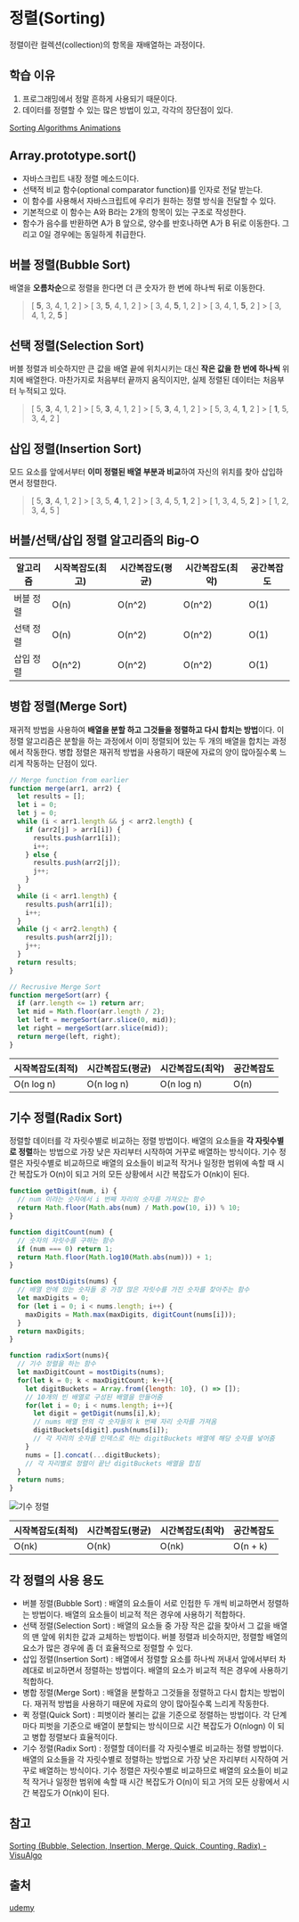 # 정렬(Sorting)

정렬이란 컬렉션(collection)의 항목을 재배열하는 과정이다.

## 학습 이유

1. 프로그래밍에서 정말 흔하게 사용되기 때문이다.
2. 데이터를 정렬할 수 있는 많은 방법이 있고, 각각의 장단점이 있다.

[Sorting Algorithms Animations](https://www.toptal.com/developers/sorting-algorithms)

## **Array.prototype.sort()**

- 자바스크립트 내장 정렬 메소드이다.
- 선택적 비교 함수(optional comparator function)를 인자로 전달 받는다.
- 이 함수를 사용해서 자바스크립트에 우리가 원하는 정렬 방식을 전달할 수 있다.
- 기본적으로 이 함수는 A와 B라는 2개의 항목이 있는 구조로 작성한다.
- 함수가 음수를 반환하면 A가 B 앞으로, 양수를 반호나하면 A가 B 뒤로 이동한다. 그리고 0일 경우에는 동일하게 취급한다.

## 버블 정렬(Bubble Sort)

배열을 **오름차순**으로 정렬을 한다면 더 큰 숫자가 한 번에 하나씩 뒤로 이동한다.

> [ **5**, 3, 4, 1, 2 ] > [ 3, **5**, 4, 1, 2 ] > [ 3, 4, **5**, 1, 2 ] > [ 3, 4, 1, **5**, 2 ] > [ 3, 4, 1, 2, **5** ]

## 선택 정렬(Selection Sort)

버블 정렬과 비슷하지만 큰 값을 배열 끝에 위치시키는 대신 **작은 값을 한 번에 하나씩** 위치에 배열한다. 마찬가지로 처음부터 끝까지 움직이지만, 실제 정렬된 데이터는 처음부터 누적되고 있다.

> [ 5, **3**, 4, 1, 2 ] > [ 5, **3**, 4, 1, 2 ] > [ 5, **3**, 4, 1, 2 ] > [ 5, 3, 4, **1**, 2 ] > [ **1**, 5, 3, 4, 2 ]

## 삽입 정렬(Insertion Sort)

모드 요소를 앞에서부터 **이미 정렬된 배열 부분과 비교**하여 자신의 위치를 찾아 삽입하면서 정렬한다.

> [ 5, **3**, 4, 1, 2 ] > [ 3, 5, **4**, 1, 2 ] > [ 3, 4, 5, **1**, 2 ] > [ 1, 3, 4, 5, **2** ] > [ 1, 2, 3, 4, 5 ]

## 버블/선택/삽입 정렬 알고리즘의 Big-O

| 알고리즘  | 시작복잡도(최고) | 시간복잡도(평균) | 시간복잡도(최악) | 공간복잡도 |
| --------- | ---------------- | ---------------- | ---------------- | ---------- |
| 버블 정렬 | O(n)             | O(n^2)           | O(n^2)           | O(1)       |
| 선택 정렬 | O(n)             | O(n^2)           | O(n^2)           | O(1)       |
| 삽입 정렬 | O(n^2)           | O(n^2)           | O(n^2)           | O(1)       |

## 병합 정렬(Merge Sort)

재귀적 방법을 사용하여 **배열을 분할 하고 그것들을 정렬하고 다시 합치는 방법**이다. 이 정렬 알고리즘은 분할을 하는 과정에서 이미 정렬되어 있는 두 개의 배열을 합치는 과정에서 작동한다. 병합 정렬은 재귀적 방법을 사용하기 때문에 자료의 양이 많아질수록 느리게 작동하는 단점이 있다.

```jsx
// Merge function from earlier
function merge(arr1, arr2) {
  let results = [];
  let i = 0;
  let j = 0;
  while (i < arr1.length && j < arr2.length) {
    if (arr2[j] > arr1[i]) {
      results.push(arr1[i]);
      i++;
    } else {
      results.push(arr2[j]);
      j++;
    }
  }
  while (i < arr1.length) {
    results.push(arr1[i]);
    i++;
  }
  while (j < arr2.length) {
    results.push(arr2[j]);
    j++;
  }
  return results;
}

// Recrusive Merge Sort
function mergeSort(arr) {
  if (arr.length <= 1) return arr;
  let mid = Math.floor(arr.length / 2);
  let left = mergeSort(arr.slice(0, mid));
  let right = mergeSort(arr.slice(mid));
  return merge(left, right);
}
```

| 시작복잡도(최적) | 시간복잡도(평균) | 시간복잡도(최악) | 공간복잡도 |
| --- | --- | --- | --- |
| O(n log n) | O(n log n) | O(n log n) | O(n) |

## 기수 정렬(Radix Sort)

정렬할 데이터를 각 자릿수별로 비교하는 정렬 방법이다. 배열의 요소들을 **각 자릿수별로 정렬**하는 방법으로 가장 낮은 자리부터 시작하여 거꾸로 배열하는 방식이다. 기수 정렬은 자릿수별로 비교하므로 배열의 요소들이 비교적 작거나 일정한 범위에 속할 때 시간 복잡도가 O(n)이 되고 거의 모든 상황에서 시간 복잡도가 O(nk)이 된다.

```jsx
function getDigit(num, i) {
  // num 이라는 숫자에서 i 번째 자리의 숫자를 가져오는 함수
  return Math.floor(Math.abs(num) / Math.pow(10, i)) % 10;
}

function digitCount(num) {
  // 숫자의 자릿수를 구하는 함수
  if (num === 0) return 1;
  return Math.floor(Math.log10(Math.abs(num))) + 1;
}

function mostDigits(nums) {
  // 배열 안에 있는 숫자들 중 가장 많은 자릿수를 가진 숫자를 찾아주는 함수
  let maxDigits = 0;
  for (let i = 0; i < nums.length; i++) {
    maxDigits = Math.max(maxDigits, digitCount(nums[i]));
  }
  return maxDigits;
}

function radixSort(nums){
  // 기수 정렬을 하는 함수
  let maxDigitCount = mostDigits(nums);
  for(let k = 0; k < maxDigitCount; k++){
    let digitBuckets = Array.from({length: 10}, () => []);
    // 10개의 빈 배열로 구성된 배열을 만들어줌
    for(let i = 0; i < nums.length; i++){
      let digit = getDigit(nums[i],k);
      // nums 배열 안의 각 숫자들의 k 번째 자리 숫자를 가져옴
      digitBuckets[digit].push(nums[i]);
      // 각 자리의 숫자를 인덱스로 하는 digitBuckets 배열에 해당 숫자를 넣어줌
    }
    nums = [].concat(...digitBuckets);
    // 각 자리별로 정렬이 끝난 digitBuckets 배열을 합침
  }
  return nums;
}
```

![기수 정렬](https://s3.us-west-2.amazonaws.com/secure.notion-static.com/b8ea7733-7d8f-4252-98be-1873f06491a1/Untitled.png?X-Amz-Algorithm=AWS4-HMAC-SHA256&X-Amz-Content-Sha256=UNSIGNED-PAYLOAD&X-Amz-Credential=AKIAT73L2G45EIPT3X45%2F20230209%2Fus-west-2%2Fs3%2Faws4_request&X-Amz-Date=20230209T064143Z&X-Amz-Expires=86400&X-Amz-Signature=c44a7058ca5530391877d548fa62f8fd39d6482f1742204ea95c7b529d566488&X-Amz-SignedHeaders=host&response-content-disposition=filename%3D%22Untitled.png%22&x-id=GetObject)

| 시작복잡도(최적) | 시간복잡도(평균) | 시간복잡도(최악) | 공간복잡도 |
| --- | --- | --- | --- |
| O(nk) | O(nk) | O(nk) | O(n + k) |

## 각 정렬의 사용 용도

- 버블 정렬(Bubble Sort) : 배열의 요소들이 서로 인접한 두 개씩 비교하면서 정렬하는 방법이다. 배열의 요소들이 비교적 적은 경우에 사용하기 적합하다.
- 선택 정렬(Selection Sort) : 배열의 요소들 중 가장 작은 값을 찾아서 그 값을 배열의 맨 앞에 위치한 값과 교체하는 방법이다. 버블 정렬과 비슷하지만, 정렬할 배열의 요소가 많은 경우에 좀 더 효율적으로 정렬할 수 있다.
- 삽입 정렬(Insertion Sort) : 배열에서 정렬할 요소를 하나씩 꺼내서 앞에서부터 차례대로 비교하면서 정렬하는 방법이다. 배열의 요소가 비교적 적은 경우에 사용하기 적합하다.
- 병합 정렬(Merge Sort) : 배열을 분할하고 그것들을 정렬하고 다시 합치는 방법이다. 재귀적 방법을 사용하기 때문에 자료의 양이 많아질수록 느리게 작동한다.
- 퀵 정렬(Quick Sort) : 피벗이라 불리는 값을 기준으로 정렬하는 방법이다. 각 단계마다 피벗을 기준으로 배열이 분할되는 방식이므로 시간 복잡도가 O(nlogn) 이 되고 병합 정렬보다 효율적이다.
- 기수 정렬(Radix Sort) : 정렬할 데이터를 각 자릿수별로 비교하는 정렬 방법이다. 배열의 요소들을 각 자릿수별로 정렬하는 방법으로 가장 낮은 자리부터 시작하여 거꾸로 배열하는 방식이다. 기수 정렬은 자릿수별로 비교하므로 배열의 요소들이 비교적 작거나 일정한 범위에 속할 때 시간 복잡도가 O(n)이 되고 거의 모든 상황에서 시간 복잡도가 O(nk)이 된다.

## 참고

[Sorting (Bubble, Selection, Insertion, Merge, Quick, Counting, Radix) - VisuAlgo](https://visualgo.net/en/sorting)

## 출처

[udemy](https://www.udemy.com/course/best-javascript-data-structures/learn/lecture/28560341#overview)